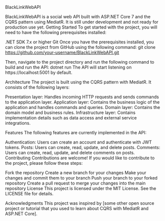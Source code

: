 BlackLinkWebAPI

BlackLinkWebAPI is a social web API built with ASP.NET Core 7 and the CQRS pattern using MediatR. It is still under development and not ready for production use yet.
Getting Started
To get started with the project, you will need to have the following prerequisites installed:

.NET SDK 7.x or higher
Git
Once you have the prerequisites installed, you can clone the project from GitHub using the following command:
git clone https://github.com/your-username/BlackLinkWebAPI.git

Then, navigate to the project directory and run the following command to build and run the API:
dotnet run
The API will start listening on https://localhost:5001 by default.

Architecture
The project is built using the CQRS pattern with MediatR. It consists of the following layers:

Presentation layer: Handles incoming HTTP requests and sends commands to the application layer.
Application layer: Contains the business logic of the application and handles commands and queries.
Domain layer: Contains the domain model and business rules.
Infrastructure layer: Contains implementation details such as data access and external service integrations.

Features
The following features are currently implemented in the API:

Authentication: Users can create an account and authenticate with JWT tokens.
Posts: Users can create, read, update, and delete posts.
Comments: Users can create, read, update, and delete comments on posts.
Contributing
Contributions are welcome! If you would like to contribute to the project, please follow these steps:

Fork the repository
Create a new branch for your changes
Make your changes and commit them to your branch
Push your branch to your forked repository
Create a pull request to merge your changes into the main repository
License
This project is licensed under the MIT License. See the LICENSE file for details.

Acknowledgments
This project was inspired by [some other open source project or tutorial that you used to learn about CQRS with MediatR and ASP.NET Core].
